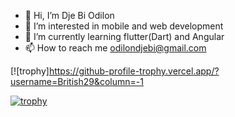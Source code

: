 - 👋 Hi, I’m Dje Bi Odilon
- 👀 I’m interested in mobile and web development
- 🌱 I’m currently learning flutter(Dart) and Angular
- 📫 How to reach me odilondjebi@gmail.com

<!---
British29/British29 is a ✨ special ✨ repository because its `README.md` (this file) appears on your GitHub profile.
You can click the Preview link to take a look at your changes.
--->


[![trophy]https://github-profile-trophy.vercel.app/?username=British29&column=-1





[![trophy](https://github-profile-trophy.vercel.app/?username=British29)](https://github.com/ryo-ma/github-profile-trophy)


